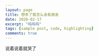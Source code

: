 ```yaml
---
layout: page
title: 想多了我怎么会有朋友
date: 2020-02-17
excerpt: "呜呜呜"
tags: [sample post, code, highlighting]
comments: true
---
```


说着说着就哭了